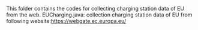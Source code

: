 This folder contains the codes for collecting charging station data of EU from the web.
EUCharging.java: collection charging station data of EU from following website:https://webgate.ec.europa.eu/
